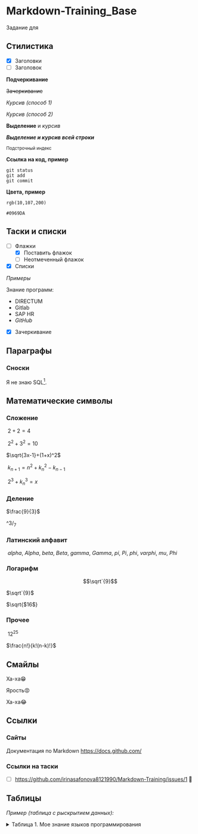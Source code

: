 # Markdown-Training_Base

Задание для 

## Стилистика 
- [x] Заголовки
- [ ] Заголовок

**Подчеркивание**

~~Зачеркивание~~

_Курсив (способ 1)_

*Курсив (способ 2)*

**Выделение** и _курсив_

***Выделение и курсив всей строки***

<sub>Подстрочный индекс<sub>

**Ссылка на код, пример**
```
git status
git add
git commit
```
**Цвета, пример**
  
`rgb(10,107,200)`
  
`#0969DA`
  
## Таски и списки
- [ ] Флажки
  - [x] Поставить флажок
  - [ ] Неотмеченный флажок
- [x] Списки

*Примеры*

Знание программ:
* DIRECTUM
* Gitlab
* SAP HR
* *GitHub*

- [x] Зачеркивание 

## Параграфы
### Сноски

Я не знаю SQL[^1].

[^1]: SQL - декларативный язык программирования, применяемый для создания, модификации и управления данными в реляционной базе данных, управляемой соответствующей
системой управления базами данных.
  
## Математические символы
<!--Добавить новык символы--> 
### Сложение
$\ 2+2=4$

$\ 2^2+3^2=10$

$\sqrt{3x-1}+(1+x)^2$

$\ k_{n+1} = n^2 + k_n^2 - k_{n-1}$

$\ 2^3 + k_n^3 = x$

### Деление

$\frac{9}{3}$

$\^3/_7$

### Латинский алфавит
$\ alpha, \ Alpha, \ beta, \ Beta, \ gamma, \ Gamma, \ pi, \ Pi, \ phi, \ varphi, \ mu, \ Phi$
### Логарифм
```math
\sqrt`{9}
```
$\sqrt`{9}$

$\sqrt{\$16$}

### Прочее

$\ 12^{25}$

$\frac{n!}{k!(n-k)!}$
  
## Смайлы

Ха-ха:grin:
  
Ярость:rage:
  
Ха-ха:joy:

## Ссылки
### Сайты
Документация по Markdown https://docs.github.com/ 
### Ссылки на таски
  
- [ ] https://github.com/irinasafonova8121990/Markdown-Training/issues/1 🎉

## Таблицы

*Пример (таблица с рыскрытием данных):*

<details>

<summary>Таблица 1. Мое знание языков программирования</summary>

Язык   | Да/Нет |
:---:| ---: |
`Javascript` | Нет     |
Python     | Нет     |
SQL       | Нет     |
    
<details>

*Пример (простое оформление):*

  
## Цитаты  
 
<!--*Пример*:
---
> Python-это язык компьютерного программирования, часто используемый для создания веб-сайтов и программного обеспечения, автоматизации задач и проведения анализа 
> данных.
  
— IQBI (Сайт vc.ru)--> 
